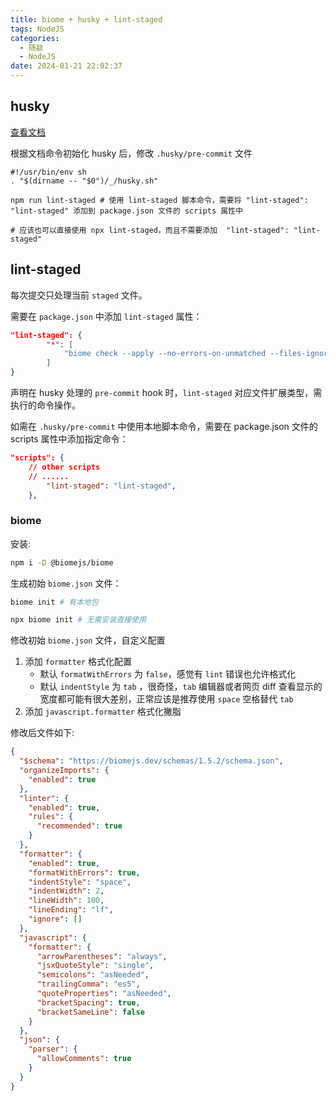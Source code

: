 ```yaml
---
title: biome + husky + lint-staged
tags: NodeJS
categories:
  - 随敲
  - NodeJS
date: 2024-01-21 22:02:37
---
```


## husky

[查看文档](https://typicode.github.io/husky/getting-started.html)

根据文档命令初始化 husky 后，修改 `.husky/pre-commit` 文件

```shell
#!/usr/bin/env sh
. "$(dirname -- "$0")/_/husky.sh"

npm run lint-staged # 使用 lint-staged 脚本命令，需要将 "lint-staged": "lint-staged" 添加到 package.json 文件的 scripts 属性中

# 应该也可以直接使用 npx lint-staged，而且不需要添加  "lint-staged": "lint-staged" 
```

## lint-staged

每次提交只处理当前 `staged` 文件。

需要在 `package.json` 中添加 `lint-staged` 属性：

```json
"lint-staged": {
		"*": [
			"biome check --apply --no-errors-on-unmatched --files-ignore-unknown=true"
		]
}
```

声明在 husky 处理的 `pre-commit` hook 时，`lint-staged` 对应文件扩展类型，需执行的命令操作。

如需在 `.husky/pre-commit` 中使用本地脚本命令，需要在 package.json 文件的 scripts 属性中添加指定命令：

```json
"scripts": {
    // other scripts
    // ......
		"lint-staged": "lint-staged",
	},
```

### biome

安装:

```sh
npm i -D @biomejs/biome
```

生成初始 `biome.json` 文件：

```sh
biome init # 有本地包

npx biome init # 无需安装直接使用
```

修改初始 `biome.json` 文件，自定义配置

1. 添加 `formatter` 格式化配置
   - 默认 `formatWithErrors` 为 `false`，感觉有 `lint` 错误也允许格式化
   - 默认 `indentStyle` 为 `tab` ，很奇怪，`tab` 编辑器或者网页 diff 查看显示的宽度都可能有很大差别，正常应该是推荐使用 `space` 空格替代 `tab`
2. 添加 `javascript.formatter` 格式化撇脂

修改后文件如下:

```json
{
  "$schema": "https://biomejs.dev/schemas/1.5.2/schema.json",
  "organizeImports": {
    "enabled": true
  },
  "linter": {
    "enabled": true,
    "rules": {
      "recommended": true
    }
  },
  "formatter": {
    "enabled": true,
    "formatWithErrors": true,
    "indentStyle": "space",
    "indentWidth": 2,
    "lineWidth": 100,
    "lineEnding": "lf",
    "ignore": []
  },
  "javascript": {
    "formatter": {
      "arrowParentheses": "always",
      "jsxQuoteStyle": "single",
      "semicolons": "asNeeded",
      "trailingComma": "es5",
      "quoteProperties": "asNeeded",
      "bracketSpacing": true,
      "bracketSameLine": false
    }
  },
  "json": {
    "parser": {
      "allowComments": true
    }
  }
}
```

